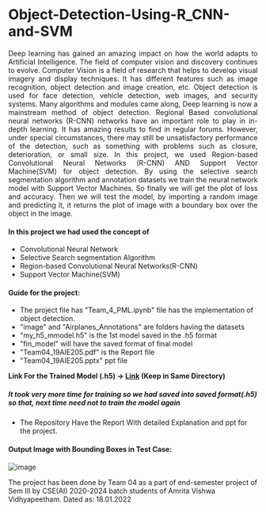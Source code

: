 # Object-Detection-Using-R_CNN-and-SVM

<p style='text-align: justify;'> Deep learning has gained an amazing impact on how the world adapts to Artificial Intelligence. The field of computer vision and discovery continues to evolve. Computer Vision is a field of research that helps to develop visual imagery and display techniques. It has different features such as image recognition, object detection and image creation, etc. Object detection is used for face detection, vehicle detection, web images, and security systems. Many algorithms and modules came along, Deep learning is now a mainstream method of object detection. Regional Based convolutional neural networks (R-CNN) networks have an important role to play in in-depth learning. It has amazing results to find in regular forums. However, under special circumstances, there may still be unsatisfactory performance of the detection, such as something with problems such as closure, deterioration, or small size. In this project, we used Region-based Convolutional Neural Networks (R-CNN) AND Support Vector Machine(SVM) for object detection. By using the selective search segmentation algorithm and annotation datasets we train the neural network model with Support Vector Machines. So finally we will get the plot of loss and accuracy. Then we will test the model, by importing a random image and predicting it, it returns the plot of image with a boundary box over the object in the image. </p>

#### In this project we had used the concept of 
- Convolutional Neural Network 
- Selective Search segmentation Algorithm
- Region-based Convolutional Neural Networks(R-CNN)
- Support Vector Machine(SVM)

#### Guide for the project:
- The project file has "Team_4_PML.ipynb" file has the implementation of object detection.
- "image" and "Airplanes_Annotations" are folders having the datasets 
- "my_h5_mmodel.h5" is the 1st model saved in the .h5 format 
- "fin_model" will have the saved format of final model
- "Team04_19AIE205.pdf" is the Report file
- "Team04_19AIE205.pptx" ppt file

**Link For the Trained Model (.h5) -> [Link](https://drive.google.com/drive/folders/1m9rNiM4cusVFQgABdgog0h71H-GRYual?usp=sharing)  (Keep in Same Directory)**
##### It took very more time for training so we had saved into saved format(.h5) so that, next time need not to train the model again 
- The Repository Have the Report With detailed Explanation and ppt for the project. 
 
 #### Output Image with Bounding Boxes in Test Case:

 ![image](https://user-images.githubusercontent.com/120790343/219444345-eabb0d97-1276-4281-bf2a-26581f13b1cb.png)


The project has been done by Team 04 as a part of end-semester project of Sem III by CSE(AI) 2020-2024 batch students of Amrita Vishwa Vidhyapeetham.
Dated as: 18.01.2022
